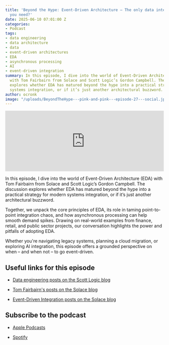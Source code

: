 ```yaml
---
title: 'Beyond the Hype: Event-Driven Architecture – The only data integration approach
  you need?'
date: 2025-06-10 07:01:00 Z
categories:
- Podcast
tags:
- data engineering
- data architecture
- data
- event-driven architectures
- EDA
- asynchronous processing
- AI
- event-driven integration
summary: In this episode, I dive into the world of Event-Driven Architecture (EDA)
  with Tom Fairbairn from Solace and Scott Logic’s Gordon Campbell. The discussion
  explores whether EDA has matured beyond the hype into a practical strategy for modern
  systems integration, or if it’s just another architectural buzzword.
author: ocronk
image: "/uploads/BeyondTheHype---pink-and-pink---episode-27---social.jpg"
---
```


<iframe title="Embed Player" src="https://play.libsyn.com/embed/episode/id/36922790/height/192/theme/modern/size/large/thumbnail/yes/custom-color/ffffff/time-start/00:00:00/playlist-height/200/direction/backward/download/yes/font-color/252525" height="192" width="100%" scrolling="no" allowfullscreen="" webkitallowfullscreen="true" mozallowfullscreen="true" oallowfullscreen="true" msallowfullscreen="true" style="border: none;"></iframe>

In this episode, I dive into the world of Event-Driven Architecture (EDA) with Tom Fairbairn from Solace and Scott Logic’s Gordon Campbell. The discussion explores whether EDA has matured beyond the hype into a practical strategy for modern systems integration, or if it’s just another architectural buzzword.

Together, we unpack the core principles of EDA, its role in taming point-to-point integration chaos, and how asynchronous processing can help smooth demand spikes. Drawing on real-world examples from finance, retail, and public sector projects, our conversation highlights the power and pitfalls of adopting EDA.

Whether you're navigating legacy systems, planning a cloud migration, or exploring AI integration, this episode offers a grounded perspective on when – and when not – to go event-driven.

## Useful links for this episode

* [Data engineering posts on the Scott Logic blog](https://blog.scottlogic.com/category/data-engineering.html)

* [Tom Fairbairn's posts on the Solace blog](https://solace.com/blog/?fwp_blog_search_by_author=30)

* [Event-Driven Integration posts on the Solace blog](https://solace.com/blog/?fwp_blog_categories=event-driven-integration)

## Subscribe to the podcast

* [Apple Podcasts](https://podcasts.apple.com/dk/podcast/beyond-the-hype/id1612265563)

* [Spotify](https://open.spotify.com/show/2BlwBJ7JoxYpxU4GBmuR4x)